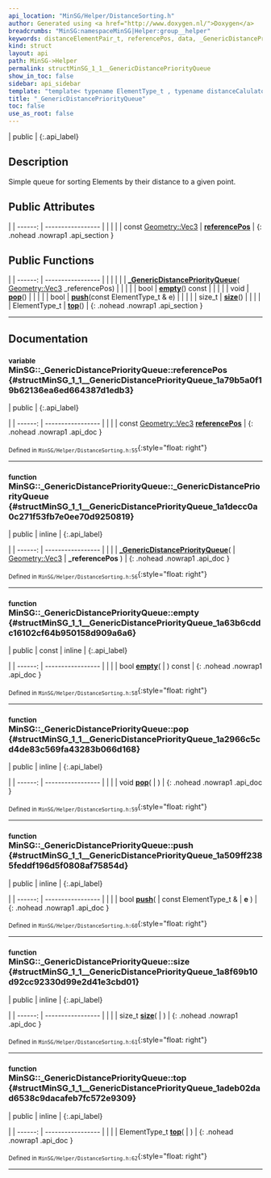 ```yaml
---
api_location: "MinSG/Helper/DistanceSorting.h"
author: Generated using <a href="http://www.doxygen.nl/">Doxygen</a>
breadcrumbs: "MinSG:namespaceMinSG|Helper:group__helper"
keywords: distanceElementPair_t, referencePos, data, _GenericDistancePriorityQueue, empty, pop, push, size, top
kind: struct
layout: api
path: MinSG->Helper
permalink: structMinSG_1_1__GenericDistancePriorityQueue
show_in_toc: false
sidebar: api_sidebar
template: "template< typename ElementType_t , typename distanceCalulator , template< typename > class Comparator_t > "
title: "_GenericDistancePriorityQueue"
toc: false
use_as_root: false
---
```


| public |
{:.api_label}

## Description

Simple queue for sorting Elements by their distance to a given point.



## Public Attributes

|
| ------: | ----------------- |
|  | |
| const [Geometry::Vec3](namespaceGeometry#namespaceGeometry_1ab29e4544da9b15b5bf224cbf5b691313) | **[referencePos](#structMinSG_1_1%5F%5FGenericDistancePriorityQueue_1a79b5a0f19b62136ea6ed664387d1edb3)**  |
{: .nohead .nowrap1 .api_section }


## Public Functions

|
| ------: | ----------------- |
|  | |
|  | **[_GenericDistancePriorityQueue](#structMinSG_1_1%5F%5FGenericDistancePriorityQueue_1a1decc0a0c271f53fb7e0ee70d9250819)**( [Geometry::Vec3](namespaceGeometry#namespaceGeometry_1ab29e4544da9b15b5bf224cbf5b691313)  _referencePos) |
|  | |
| bool | **[empty](#structMinSG_1_1%5F%5FGenericDistancePriorityQueue_1a63b6cddc16102cf64b950158d909a6a6)**() const |
|  | |
| void | **[pop](#structMinSG_1_1%5F%5FGenericDistancePriorityQueue_1a2966c5cd4de83c569fa43283b066d168)**() |
|  | |
| bool | **[push](#structMinSG_1_1%5F%5FGenericDistancePriorityQueue_1a509ff2385feddf196d5f0808af75854d)**(const ElementType_t & e) |
|  | |
| size_t | **[size](#structMinSG_1_1%5F%5FGenericDistancePriorityQueue_1a8f69b10d92cc92330d99e2d41e3cbd01)**() |
|  | |
| ElementType_t | **[top](#structMinSG_1_1%5F%5FGenericDistancePriorityQueue_1adeb02dad6538c9dacafeb7fc572e9309)**() |
{: .nohead .nowrap1 .api_section }


-------------------------------------------------------------------

## Documentation

### <small>variable</small><br/> MinSG::_GenericDistancePriorityQueue::referencePos {#structMinSG_1_1__GenericDistancePriorityQueue_1a79b5a0f19b62136ea6ed664387d1edb3}

| public |
{:.api_label}

|
| ------: | ----------------- |
|  |
| const [Geometry::Vec3](namespaceGeometry#namespaceGeometry_1ab29e4544da9b15b5bf224cbf5b691313) **[referencePos](#structMinSG_1_1%5F%5FGenericDistancePriorityQueue_1a79b5a0f19b62136ea6ed664387d1edb3)**  |
{: .nohead .nowrap1 .api_doc }





<sub>Defined in `MinSG/Helper/DistanceSorting.h:55`</sub>{:style="float: right"}

-------------------------------------------------------------------

### <small>function</small><br/> MinSG::_GenericDistancePriorityQueue::_GenericDistancePriorityQueue {#structMinSG_1_1__GenericDistancePriorityQueue_1a1decc0a0c271f53fb7e0ee70d9250819}

| public | inline |
{:.api_label}

|
| ------: | ----------------- |
|  |
|  **[_GenericDistancePriorityQueue](#structMinSG_1_1%5F%5FGenericDistancePriorityQueue_1a1decc0a0c271f53fb7e0ee70d9250819)**( |  [Geometry::Vec3](namespaceGeometry#namespaceGeometry_1ab29e4544da9b15b5bf224cbf5b691313)  | **_referencePos** ) |
{: .nohead .nowrap1 .api_doc }





<sub>Defined in `MinSG/Helper/DistanceSorting.h:56`</sub>{:style="float: right"}

-------------------------------------------------------------------

### <small>function</small><br/> MinSG::_GenericDistancePriorityQueue::empty {#structMinSG_1_1__GenericDistancePriorityQueue_1a63b6cddc16102cf64b950158d909a6a6}

| public | const | inline |
{:.api_label}

|
| ------: | ----------------- |
|  |
| bool **[empty](#structMinSG_1_1%5F%5FGenericDistancePriorityQueue_1a63b6cddc16102cf64b950158d909a6a6)**( |  ) const |
{: .nohead .nowrap1 .api_doc }





<sub>Defined in `MinSG/Helper/DistanceSorting.h:58`</sub>{:style="float: right"}

-------------------------------------------------------------------

### <small>function</small><br/> MinSG::_GenericDistancePriorityQueue::pop {#structMinSG_1_1__GenericDistancePriorityQueue_1a2966c5cd4de83c569fa43283b066d168}

| public | inline |
{:.api_label}

|
| ------: | ----------------- |
|  |
| void **[pop](#structMinSG_1_1%5F%5FGenericDistancePriorityQueue_1a2966c5cd4de83c569fa43283b066d168)**( |  ) |
{: .nohead .nowrap1 .api_doc }





<sub>Defined in `MinSG/Helper/DistanceSorting.h:59`</sub>{:style="float: right"}

-------------------------------------------------------------------

### <small>function</small><br/> MinSG::_GenericDistancePriorityQueue::push {#structMinSG_1_1__GenericDistancePriorityQueue_1a509ff2385feddf196d5f0808af75854d}

| public | inline |
{:.api_label}

|
| ------: | ----------------- |
|  |
| bool **[push](#structMinSG_1_1%5F%5FGenericDistancePriorityQueue_1a509ff2385feddf196d5f0808af75854d)**( | const ElementType_t & | **e** ) |
{: .nohead .nowrap1 .api_doc }





<sub>Defined in `MinSG/Helper/DistanceSorting.h:60`</sub>{:style="float: right"}

-------------------------------------------------------------------

### <small>function</small><br/> MinSG::_GenericDistancePriorityQueue::size {#structMinSG_1_1__GenericDistancePriorityQueue_1a8f69b10d92cc92330d99e2d41e3cbd01}

| public | inline |
{:.api_label}

|
| ------: | ----------------- |
|  |
| size_t **[size](#structMinSG_1_1%5F%5FGenericDistancePriorityQueue_1a8f69b10d92cc92330d99e2d41e3cbd01)**( |  ) |
{: .nohead .nowrap1 .api_doc }





<sub>Defined in `MinSG/Helper/DistanceSorting.h:61`</sub>{:style="float: right"}

-------------------------------------------------------------------

### <small>function</small><br/> MinSG::_GenericDistancePriorityQueue::top {#structMinSG_1_1__GenericDistancePriorityQueue_1adeb02dad6538c9dacafeb7fc572e9309}

| public | inline |
{:.api_label}

|
| ------: | ----------------- |
|  |
| ElementType_t **[top](#structMinSG_1_1%5F%5FGenericDistancePriorityQueue_1adeb02dad6538c9dacafeb7fc572e9309)**( |  ) |
{: .nohead .nowrap1 .api_doc }





<sub>Defined in `MinSG/Helper/DistanceSorting.h:62`</sub>{:style="float: right"}

-------------------------------------------------------------------

